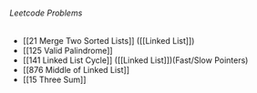 ###### Leetcode Problems
* [[21 Merge Two Sorted Lists]] ([[Linked List]])
* [[125 Valid Palindrome]]
* [[141 Linked List Cycle]] ([[Linked List]])(Fast/Slow Pointers)
* [[876 Middle of Linked List]]
* [[15 Three Sum]]
